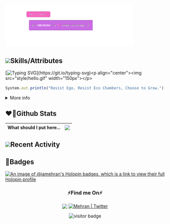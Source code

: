 <p align="left"><a href="https://iamehran.github.io"><img width="80%" alt="Hello, I'm Mehran. I do open source!" src="./style/gh-cover.gif" /></a>
</p>

## <img src="https://i.pinimg.com/originals/af/8a/27/af8a27bf984e189f6a6bd7a6922075c1.gif" height="40"/>Skills/Attributes
[![Typing SVG](https://readme-typing-svg.herokuapp.com?font=Fira+Code&duration=1000&pause=1000&color=F7F7F7&width=331&height=30&lines=Java;React;Full+Stack;JavaScript;Open+Source;Still+Learning...)](https://git.io/typing-svg)<p align="center"><img src="style/hello.gif" width="150px"></p>   
```js
System.out.println("Resist Ego, Resist Eco Chambers, Choose to Grow.");
```
</div> 

<details>
  <summary>More info</summary>
  <h3 align="center">Here to learn lot of things.</h3>
</details>

## ❤️‍🔥Github Stats

| What should I put here... | <a href="https://github.com/iamehran/github-readme-stats"><img align="center" src="https://github-readme-stats.vercel.app/api/top-langs/?username=iamehran&layout=compact&theme=radical&hide_border=true" /></a> |
| ------------- | ------------- |

## <img height="40" src="https://raw.githubusercontent.com/innng/innng/master/assets/kyubey.gif"/>Recent Activity
<!--START_SECTION:activity-->

<!--END_SECTION:activity-->

## 📛Badges
[![An image of @iamehran's Holopin badges, which is a link to view their full Holopin profile](https://holopin.me/iamehran)](https://holopin.io/@iamehran)
<h3 align="center">⚡Find me On⚡</h3>
<p align="center"><a href="https://www.linkedin.com/in/mehran-firdous-78b582207/" target="blank"><img align="center" src="https://media.giphy.com/media/HQTYdpx1yhxWpugAi2/giphy.gif" width="50px" /></a> <a href="https://twitter.com/mehran_firdous"><img align="center" alt="Mehran | Twitter" width="21px" src="https://raw.githubusercontent.com/anuraghazra/anuraghazra/master/assets/twitter.svg" />
</a></p>

 <p align="center">
   <img src="https://visitor-badge.laobi.icu/badge?page_id=iamehran.iamehran" alt="visitor badge"/> 
</p>







<!-- <a href="https://dev.to/iamehran" target="blank"><img align="center" src="https://cdn.jsdelivr.net/npm/simple-icons@3.0.1/icons/dev-dot-to.svg" alt="iamehran" height="40" width="50" /></a> -->







